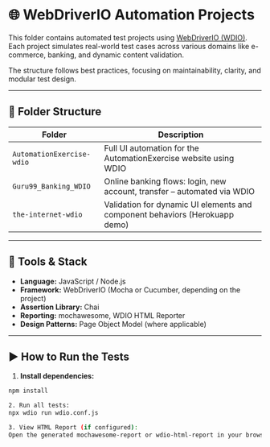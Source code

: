 # 🌐 WebDriverIO Automation Projects

This folder contains automated test projects using [WebDriverIO (WDIO)](https://webdriver.io/).  
Each project simulates real-world test cases across various domains like e-commerce, banking, and dynamic content validation.

The structure follows best practices, focusing on maintainability, clarity, and modular test design.

---

## 📁 Folder Structure

| Folder                      | Description                                                                 |
|-----------------------------|-----------------------------------------------------------------------------|
| `AutomationExercise-wdio`   | Full UI automation for the AutomationExercise website using WDIO            |
| `Guru99_Banking_WDIO`       | Online banking flows: login, new account, transfer – automated via WDIO     |
| `the-internet-wdio`         | Validation for dynamic UI elements and component behaviors (Herokuapp demo) |

---

## 🧪 Tools & Stack

- **Language:** JavaScript / Node.js  
- **Framework:** WebDriverIO (Mocha or Cucumber, depending on the project)  
- **Assertion Library:** Chai  
- **Reporting:** mochawesome, WDIO HTML Reporter  
- **Design Patterns:** Page Object Model (where applicable)

---

## ▶️ How to Run the Tests

1. **Install dependencies:**

```bash
npm install

2. Run all tests:
npx wdio run wdio.conf.js

3. View HTML Report (if configured):
Open the generated mochawesome-report or wdio-html-report in your browser.

